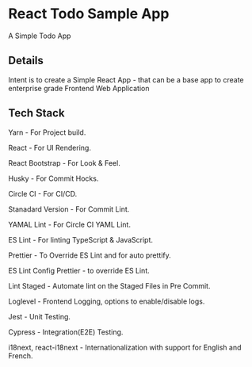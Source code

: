 # React Todo Sample App

A Simple Todo App

## Details

Intent is to create a Simple React App - that can be a base app to create enterprise grade Frontend Web Application

## Tech Stack

Yarn - For Project build.

React - For UI Rendering.

React Bootstrap - For Look & Feel.

Husky - For Commit Hocks.

Circle CI - For CI/CD.

Stanadard Version - For Commit Lint.

YAMAL Lint - For Circle CI YAML Lint.

ES Lint - For linting TypeScript & JavaScript.

Prettier - To Override ES Lint and for auto prettify.

ES Lint Config Prettier - to override ES Lint.

Lint Staged - Automate lint on the Staged Files in Pre Commit.

Loglevel - Frontend Logging, options to enable/disable logs.

Jest - Unit Testing.

Cypress - Integration(E2E) Testing.

i18next, react-i18next - Internationalization with support for English and French.
